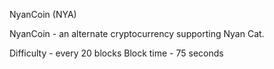NyanCoin (NYA)

NyanCoin - an alternate cryptocurrency supporting Nyan Cat.

Difficulty - every 20 blocks Block time - 75 seconds